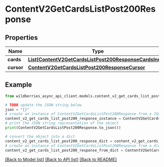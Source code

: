 # ContentV2GetCardsListPost200Response


## Properties

Name | Type | Description | Notes
------------ | ------------- | ------------- | -------------
**cards** | [**List[ContentV2GetCardsListPost200ResponseCardsInner]**](ContentV2GetCardsListPost200ResponseCardsInner.md) | Список КТ | [optional] 
**cursor** | [**ContentV2GetCardsListPost200ResponseCursor**](ContentV2GetCardsListPost200ResponseCursor.md) |  | [optional] 

## Example

```python
from wildberries_async_api_client.models.content_v2_get_cards_list_post200_response import ContentV2GetCardsListPost200Response

# TODO update the JSON string below
json = "{}"
# create an instance of ContentV2GetCardsListPost200Response from a JSON string
content_v2_get_cards_list_post200_response_instance = ContentV2GetCardsListPost200Response.from_json(json)
# print the JSON string representation of the object
print(ContentV2GetCardsListPost200Response.to_json())

# convert the object into a dict
content_v2_get_cards_list_post200_response_dict = content_v2_get_cards_list_post200_response_instance.to_dict()
# create an instance of ContentV2GetCardsListPost200Response from a dict
content_v2_get_cards_list_post200_response_from_dict = ContentV2GetCardsListPost200Response.from_dict(content_v2_get_cards_list_post200_response_dict)
```
[[Back to Model list]](../README.md#documentation-for-models) [[Back to API list]](../README.md#documentation-for-api-endpoints) [[Back to README]](../README.md)


